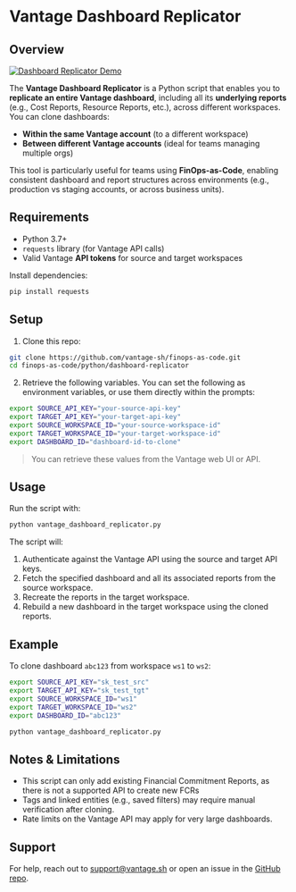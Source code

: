 # Vantage Dashboard Replicator

## Overview

[![Dashboard Replicator Demo](https://cdn.loom.com/sessions/thumbnails/5080dcc4e91345eaa15eac19add2f86f-42c1eff4962e2270-full-play.gif)](https://www.loom.com/share/5080dcc4e91345eaa15eac19add2f86f?sid=d228bb80-ecfa-4a85-aa10-fd4880e71e80)

The **Vantage Dashboard Replicator** is a Python script that enables you to **replicate an entire Vantage dashboard**, including all its **underlying reports** (e.g., Cost Reports, Resource Reports, etc.), across different workspaces. You can clone dashboards:

- **Within the same Vantage account** (to a different workspace)
- **Between different Vantage accounts** (ideal for teams managing multiple orgs)

This tool is particularly useful for teams using **FinOps-as-Code**, enabling consistent dashboard and report structures across environments (e.g., production vs staging accounts, or across business units).

## Requirements

- Python 3.7+
- `requests` library (for Vantage API calls)
- Valid Vantage **API tokens** for source and target workspaces

Install dependencies:

```bash
pip install requests
```

## Setup

1. Clone this repo:

```bash
git clone https://github.com/vantage-sh/finops-as-code.git
cd finops-as-code/python/dashboard-replicator
```

2. Retrieve the following variables. You can set the following as environment variables, or use them directly within the prompts:

```bash
export SOURCE_API_KEY="your-source-api-key"
export TARGET_API_KEY="your-target-api-key"
export SOURCE_WORKSPACE_ID="your-source-workspace-id"
export TARGET_WORKSPACE_ID="your-target-workspace-id"
export DASHBOARD_ID="dashboard-id-to-clone"
```

> You can retrieve these values from the Vantage web UI or API.

## Usage

Run the script with:

```bash
python vantage_dashboard_replicator.py
```

The script will:

1. Authenticate against the Vantage API using the source and target API keys.
2. Fetch the specified dashboard and all its associated reports from the source workspace.
3. Recreate the reports in the target workspace.
4. Rebuild a new dashboard in the target workspace using the cloned reports.

## Example

To clone dashboard `abc123` from workspace `ws1` to `ws2`:

```bash
export SOURCE_API_KEY="sk_test_src"
export TARGET_API_KEY="sk_test_tgt"
export SOURCE_WORKSPACE_ID="ws1"
export TARGET_WORKSPACE_ID="ws2"
export DASHBOARD_ID="abc123"

python vantage_dashboard_replicator.py
```

## Notes & Limitations

- This script can only add existing Financial Commitment Reports, as there is not a supported API to create new FCRs
- Tags and linked entities (e.g., saved filters) may require manual verification after cloning.
- Rate limits on the Vantage API may apply for very large dashboards.

## Support

For help, reach out to [support@vantage.sh](mailto:support@vantage.sh) or open an issue in the [GitHub repo](https://github.com/vantage-sh/finops-as-code/issues).
